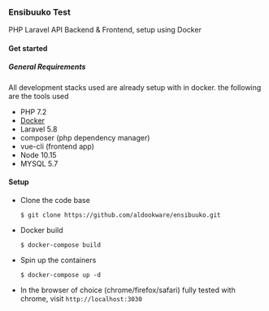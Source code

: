 ###  Ensibuuko Test
PHP Laravel API  Backend &amp; Frontend, setup using Docker

#### Get started 
##### General Requirements
All development stacks used are already setup with in docker. the following are the tools used
   - PHP 7.2
   - [Docker](https://www.docker.com/) 
   - Laravel 5.8
   - composer (php dependency manager)
   - vue-cli (frontend app)
   - Node 10.15
   - MYSQL 5.7

#### Setup 
- Clone the code base
   ```
   $ git clone https://github.com/aldookware/ensibuuko.git 
   ```
- Docker build
   ```
   $ docker-compose build
   ```
- Spin up the containers
  ```
  $ docker-compose up -d
  ```
- In the browser of choice (chrome/firefox/safari) fully tested with chrome, visit 
`http://localhost:3030`